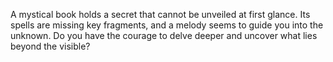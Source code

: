 A mystical book holds a secret that cannot be unveiled at first glance. Its spells are missing key fragments, and a melody seems to guide you into the unknown. Do you have the courage to delve deeper and uncover what lies beyond the visible?